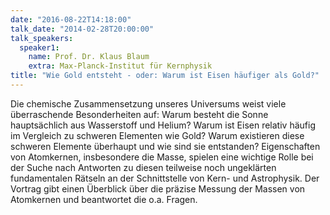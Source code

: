 ```yaml
---
date: "2016-08-22T14:18:00"
talk_date: "2014-02-28T20:00:00"
talk_speakers:
  speaker1:
    name: Prof. Dr. Klaus Blaum
    extra: Max-Planck-Institut für Kernphysik
title: "Wie Gold entsteht - oder: Warum ist Eisen häufiger als Gold?"
---
```


Die chemische Zusammensetzung unseres Universums weist viele überraschende Besonderheiten auf: Warum besteht die Sonne hauptsächlich aus Wasserstoff und Helium? Warum ist Eisen relativ häufig im Vergleich zu schweren Elementen wie Gold? Warum existieren diese schweren Elemente überhaupt und wie sind sie entstanden? Eigenschaften von Atomkernen, insbesondere die Masse, spielen eine wichtige Rolle bei der Suche nach Antworten zu diesen teilweise noch ungeklärten fundamentalen Rätseln an der Schnittstelle von Kern- und Astrophysik. Der Vortrag gibt einen Überblick über die präzise Messung der Massen von Atomkernen und beantwortet die o.a. Fragen.
